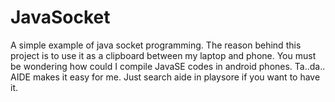 # JavaSocket
A simple example of java socket programming. The reason behind this project is to use it as a clipboard between my laptop and phone. You must be wondering how could I compile JavaSE codes in android phones. Ta..da.. AIDE makes it easy for me. Just search aide in playsore if you want to have it.
